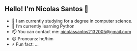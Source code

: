 ## Hello! I'm Nicolas Santos 👋

- 🔭 I am currently studying for a degree in computer science.
- 🌱 I’m currently learning Python
- 📫 You can contact me: nicolassantos2132005@gmail.com
- 😄 Pronouns: he/him
- ⚡ Fun fact: ...

